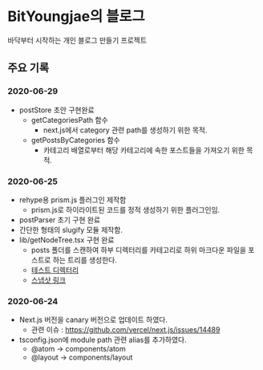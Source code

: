 # BitYoungjae의 블로그

바닥부터 시작하는 개인 블로그 만들기 프로젝트

## 주요 기록

### 2020-06-29

- postStore 초안 구현완료
  - getCategoriesPath 함수
    - next.js에서 category 관련 path를 생성하기 위한 목적.
  - getPostsByCategories 함수
    - 카테고리 배열로부터 해당 카테고리에 속한 포스트들을 가져오기 위한 목적.

### 2020-06-25

- rehype용 prism.js 플러그인 제작함
  - prism.js로 하이라이트된 코드를 정적 생성하기 위한 플러그인임.
- postParser 초기 구현 완료
- 간단한 형태의 slugify 모듈 제작함.
- lib/getNodeTree.tsx 구현 완료
  - posts 폴더를 스캔하여 하부 디렉터리를 카테고리로 하위 마크다운 파일을 포스트로 하는 트리를 생성한다.
  - [테스트 디렉터리](tests/testPosts)
  - [스냅샷 링크](tests/testPosts.snapshot.json)

### 2020-06-24

- Next.js 버전을 canary 버전으로 업데이트 하였다.
  - 관련 이슈 : <https://github.com/vercel/next.js/issues/14489>
- tsconfig.json에 module path 관련 alias를 추가하였다.
  - @atom -> components/atom
  - @layout -> components/layout
